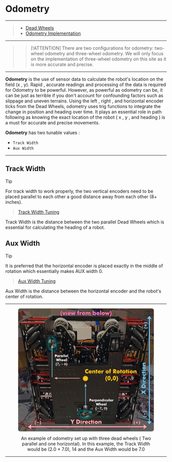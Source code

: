 
# Odometry

---

> - [Dead Wheels](https://rohitdasari0424.github.io/dead-wheel.html)
> - [Odometry Implementation](https://rohitdasari0424.github.io/#/odometry-overview)

---

>> [!ATTENTION]
> There are two configurations for odometry: two-wheel odometry and three-wheel odometry. We will only focus on the implementation of three-wheel odometry on this site as it is more accurate and precise.

---

<b>Odometry</b> is the use of sensor data to calculate the robot's location on the field (x , y). Rapid , accurate readings and processing of the data is required for Odometry to be powerful. However, as powerful as odometry can be, it can be just as terrible if you don't account for confounding factors such as slippage and uneven terrains.
Using the left , right , and horizontal encoder ticks from the Dead Wheels, odometry uses trig functions to integrate the change in position and heading over time. It plays an essential role in path following as knowing the exact location of the robot ( x , y , and heading ) is a must for accurate and precise movements.

<b>Odometry</b> has two tunable values :
- `Track Width`
- `Aux Width`

---

## Track Width
> [!TIP]
> For track width to work properly, the two vertical encoders need to be placed parallel to each other a good distance away from each other (8+ inches).

>[Track Width Tuning](https://rohitdasari0424.github.io/#/trackwidth-tuner)

Track Width is the distance between the two parallel Dead Wheels which is essential for calculating the heading of a robot.

## Aux Width
> [!TIP]
> It is preferred that the horizontal encoder is placed exactly in the middle of rotation which essentially makes AUX width 0.

>[Aux Width Tuning](https://rohitdasari0424.github.io/#/aux-width-tuning)

Aux Width is the distance between the horizontal encoder and the robot's center of rotation.

---

<figure align="center">
    <img src="Images/three-wheel-odometry.jpg" class="rounded-lg" alt="Three wheel odometry set up" style="border-radius : 1.5%;">
    <figcaption class="mt-2 text-sm text-center text-gray-600" style = "padding-top : 10px;">An example of odometry set up with three dead wheels ( Two parallel and one horizontal). In this example, the Track Width would be (2.0 * 7.0), 14 and the Aux Width would be 7.0</figcaption>
</figure>

---




